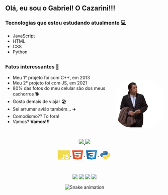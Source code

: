## Olá, eu sou o Gabriel! O **Cazarini**!!! 

### Tecnologias que estou estudando atualmente 💻
* JavaScript
* HTML
* CSS
* Python

##

### Fatos interessantes 👀
* Meu 1° projeto foi com C++, em 2013
* Meu 2° projeto foi com JS, em 2021 <img align="right" height="150" style="border-radius:50px;" src="https://raw.githubusercontent.com/RikudouSage/FirefoxTravoltaMemePatch/master/travolta.webp">
* 80% das fotos do meu celular são dos meus cachorros 🐕
* Gosto demais de viajar 🏖️
* Sei arrumar avião também... ✈️
* Comodismo?? To fora!
* Vamos? **Vamos!!!**

##


<div align="center"><br>
  <a href="https://github.com/cazarinigabriel">
  <img height="180em" src="https://github-readme-stats.vercel.app/api?username=cazarinigabriel&show_icons=true&theme=highcontrast&include_all_commits=true&count_private=true"/>
  <img height="180em" src="https://github-readme-stats.vercel.app/api/top-langs/?username=cazarinigabriel&layout=compact&langs_count=7&theme=highcontrast"/>
</div>
  
  
  
<div align="center" style="display: inline_block"><br>
  <img align="center" alt="Rafa-Js" height="30" width="40" src="https://raw.githubusercontent.com/devicons/devicon/master/icons/javascript/javascript-plain.svg">
  <img align="center" alt="Rafa-HTML" height="30" width="40" src="https://raw.githubusercontent.com/devicons/devicon/master/icons/html5/html5-original.svg">
  <img align="center" alt="Rafa-CSS" height="30" width="40" src="https://raw.githubusercontent.com/devicons/devicon/master/icons/css3/css3-original.svg">
  <img align="center" alt="Rafa-Python" height="30" width="40" src="https://raw.githubusercontent.com/devicons/devicon/master/icons/python/python-original.svg">
</div>
  
  ##
<br>
<div align="center"> 
  <a href="https://www.linkedin.com/in/gabrielcazarini/" target="_blank"><img src="https://img.shields.io/badge/-LinkedIn-%230077B5?style=for-the-badge&logo=linkedin&logoColor=white" target="_blank"></a>
  <a href="https://instagram.com/gabrielcazarini" target="_blank"><img src="https://img.shields.io/badge/-Instagram-%23E4405F?style=for-the-badge&logo=instagram&logoColor=white" target="_blank"></a>
 <a href="https://discord.gg/mxTmu8RCdD" target="_blank"><img src="https://img.shields.io/badge/Discord-7289DA?style=for-the-badge&logo=discord&logoColor=white" target="_blank"></a> 
  <a href="mailto:gabriel.cazarini@hotmail.com" target="_blank"><img src="https://img.shields.io/badge/Microsoft_Outlook-0078D4?style=for-the-badge&logo=microsoft-outlook&logoColor=white" target="_blank"></a>
  
  
  ![Snake animation](https://github.com/cazarinigabriel/cazarinigabriel/blob/output/github-contribution-grid-snake.svg)
 
</div>
